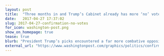 ```yaml
---
layout: post
title:  "Three months in and Trump’s Cabinet already has more ‘no’ votes than any other"
date:   2017-04-27 17:37:02
slug: 2017-04-27-confirmation-no-votes
for_icon: washington-post.png
show_on_homepage: true
tease: true
blurb: "President Trump’s picks encountered a far more combative opposition in the Senate."
external_url: "https://www.washingtonpost.com/graphics/politics/confirmation-no-votes/"
---
```


